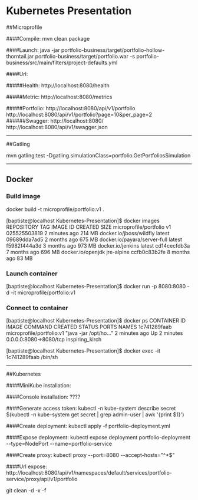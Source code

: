 # Kubernetes Presentation

##Microprofile

####Compile: 
mvn clean package

####Launch:
java -jar portfolio-business/target/portfolio-hollow-thorntail.jar portfolio-business/target/portfolio.war -s portfolio-business/src/main/filters/project-defaults.yml

####Url:  

#####Health:
http://localhost:8080/health

#####Metric:
http://localhost:8080/metrics

#####Portfolio:
http://localhost:8080/api/v1/portfolio  
http://localhost:8080/api/v1/portfolio?page=10&per_page=2  
######Swagger:
http://localhost:8080/  
http://localhost:8080/api/v1/swagger.json





_____________________________________________
##Gatling

mvn gatling:test -Dgatling.simulationClass=portfolio.GetPortfoliosSimulation

_____________________________________
## Docker

### Build image
docker build -t microprofile/portfolio:v1 .

[baptiste@localhost Kubernetes-Presentation]$ docker images
REPOSITORY                     TAG                 IMAGE ID            CREATED             SIZE
microprofile/portfolio         v1                  025525503819        2 minutes ago       214 MB
docker.io/jboss/wildfly        latest              09689dda7ad5        2 months ago        675 MB
docker.io/payara/server-full   latest              f5982f444a3d        3 months ago        973 MB
docker.io/jenkins              latest              cd14cecfdb3a        7 months ago        696 MB
docker.io/openjdk              jre-alpine          ccfb0c83b2fe        8 months ago        83 MB


### Launch container
[baptiste@localhost Kubernetes-Presentation]$ docker run -p 8080:8080 -d -it microprofile/portfolio:v1

### Connect to container
[baptiste@localhost Kubernetes-Presentation]$ docker ps
CONTAINER ID        IMAGE                       COMMAND                  CREATED             STATUS              PORTS                    NAMES
1c741289faab        microprofile/portfolio:v1   "java -jar /opt/ho..."   2 minutes ago       Up 2 minutes        0.0.0.0:8080->8080/tcp   inspiring_kirch

[baptiste@localhost Kubernetes-Presentation]$ docker exec -it 1c741289faab /bin/sh

_______________________________________________
##Kubernetes

####MiniKube installation: 

####Console installation:
????

####Generate access token: 
kubectl -n kube-system describe secret $(kubectl -n kube-system get secret | grep admin-user | awk '{print $1}')

####Create deployment:
kubectl apply -f portfolio-deployment.yml  

####Expose deployment:
kubectl expose deployment  portfolio-deployment --type=NodePort --name=portfolio-service

####Create proxy:
kubectl proxy --port=8080 --accept-hosts="^*$"

####Url expose:
http://localhost:8080/api/v1/namespaces/default/services/portfolio-service/proxy/api/v1/portfolio


git clean -d -x -f